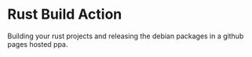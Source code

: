 # Rust Build Action

Building your rust projects and releasing the debian packages in a github pages hosted ppa.
